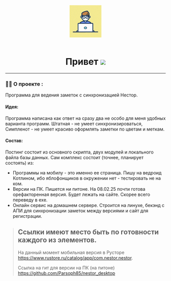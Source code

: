 <div id="header" align="center">
<img src="https://github.com/Parsoph85/nestor/blob/master/giphy%5B2%5D%20(1).gif" width="100"/></div>
<div id="count" align="center">
<img src="https://komarev.com/ghpvc/?username=Parsoph85&style=flat-square&color=blue" alt="" align="center"/>
</div>
<h1 align="center">
  Привет
  <img src="https://media.giphy.com/media/hvRJCLFzcasrR4ia7z/giphy.gif" width="30px"/>
</h1>

---

### :man_technologist: О проекте :

Программа для ведения заметок с синхронизацией Нестор.
#### Идея:
Программа написана как ответ на сразу два не особо для меня удобных варианта программ. Штатная - не умеет синхронизироваться, Симпленот - не умеет красиво оформлять заметки по цветам и меткам. 

#### Состав:
Постинг состоит из основного скрипта, двух модулей и локального файла базы данных.
Сам комплекс состоит (точнее, планирует состоять) из:
* Программы на мобилу - это именно ее страница. Пишу на ведроид Котлином, ибо яблофонщиков в окружении нет - тестировать не на ком.
* Версии на ПК. Пишется ни питоне. На 08.02.25 почти готова орефакторенная версия. Будет лежать на сайте. Скорее всего переведу в exe.
* Онлайн сервис на домашнем сервере. Строится на линухе, бекэнд с АПИ для синхронизации заметок между версиями и сайт для регистрации.

> ## Ссылки имеют место быть по готовности каждого из элементов.
> На данный момент мобильная версия в Русторе https://www.rustore.ru/catalog/app/com.nestor.nestor.
> 
> Ссылка на гит для версии на ПК (на питоне) https://github.com/Parsoph85/nestor_desktop

